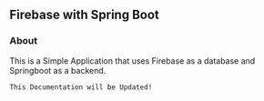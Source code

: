 ## Firebase with Spring Boot

### About
This is a Simple Application that uses Firebase as a database and Springboot as a backend.

```This Documentation will be Updated!```